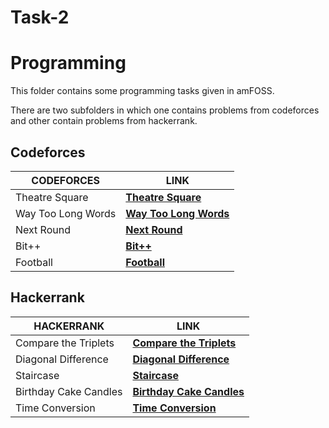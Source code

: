 # Task-2

# Programming

This folder contains some programming tasks given in amFOSS.

There are two subfolders in which one contains problems from codeforces and other contain problems from hackerrank.

## Codeforces

CODEFORCES          |  LINK
--------------------|-----------------------------------------------
Theatre Square      | **[Theatre Square](http://codeforces.com/problemset/problem/1/A)**
Way Too Long Words  | **[Way Too Long Words](http://codeforces.com/problemset/problem/71/A)**
Next Round          | **[Next Round ](http://codeforces.com/problemset/problem/158/A)**
Bit++               | **[Bit++](http://codeforces.com/problemset/problem/282/A)**
Football            | **[Football](http://codeforces.com/problemset/problem/96/A)**

## Hackerrank

HACKERRANK             |  LINK
-----------------------|----------------------------------------------------------------------
Compare the Triplets   | **[Compare the Triplets](https://www.hackerrank.com/challenges/compare-the-triplets/problem)**
Diagonal Difference    | **[Diagonal Difference](https://www.hackerrank.com/challenges/diagonal-difference)**
Staircase              | **[Staircase](https://www.hackerrank.com/challenges/staircase/problem)**
Birthday Cake Candles  | **[Birthday Cake Candles](https://www.hackerrank.com/challenges/birthday-cake-candles/problem)**
Time Conversion        | **[Time Conversion](https://www.hackerrank.com/challenges/time-conversion/problem)**

